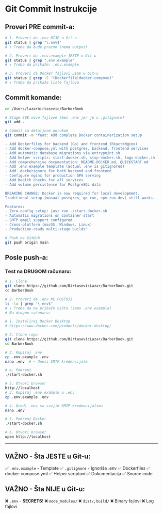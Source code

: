 # Git Commit Instrukcije

## Proveri PRE commit-a:

```bash
# 1. Proveri da .env NIJE u Git-u
git status | grep "\.env$"
# ↑ Treba da bude prazno (nema output)

# 2. Proveri da .env.example JESTE u Git-u
git status | grep ".env.example"
# ↑ Treba da prikaže: .env.example

# 3. Proveri da Docker fajlovi JESU u Git-u
git status | grep -E "(Dockerfile|docker-compose)"
# ↑ Treba da prikaže liste fajlova
```

## Commit komande:

```bash
cd /Users/lazarbirtasevic/BarberBook

# Stage SVE nove fajlove (bez .env jer je u .gitignore)
git add .

# Commit sa detaljnom porukom
git commit -m "feat: Add complete Docker containerization setup

- Add Dockerfiles for backend (Go) and frontend (React+Nginx)
- Add docker-compose.yml with postgres, backend, frontend services
- Add automatic database migrations via entrypoint.sh
- Add helper scripts: start-docker.sh, stop-docker.sh, logs-docker.sh
- Add comprehensive documentation: README-DOCKER.md, QUICKSTART.md
- Add .env.example template (actual .env is gitignored)
- Add .dockerignore for both backend and frontend
- Configure nginx for production SPA serving
- Add health checks for all services
- Add volume persistence for PostgreSQL data

BREAKING CHANGE: Docker is now required for local development.
Traditional setup (manual postgres, go run, npm run dev) still works.

Features:
- Zero-config setup: just run ./start-docker.sh
- Automatic migrations on container start
- SMTP email support configured
- Cross-platform (macOS, Windows, Linux)
- Production-ready multi-stage builds"

# Push na GitHub
git push origin main
```

## Posle push-a:

### Test na DRUGOM računaru:

```bash
# 1. Clone
git clone https://github.com/BirtasevicLazar/BarberBook.git
cd BarberBook

# 2. Proveri da .env NE POSTOJI
ls -la | grep "\.env$"
# ↑ Treba da ne prikaže ništa (samo .env.example)
# Na drugom računaru:

# 1. Instaliraj Docker Desktop
# https://www.docker.com/products/docker-desktop/

# 2. Clone repo
git clone https://github.com/BirtasevicLazar/BarberBook.git
cd BarberBook

# 3. Kopiraj .env
cp .env.example .env
nano .env  # ← Unesi SMTP kredencijale

# 4. Pokreni
./start-docker.sh

# 5. Otvori browser
http://localhost
# 3. Kopiraj .env.example u .env
cp .env.example .env

# 4. Uredi .env sa svojim SMTP kredencijalima
nano .env

# 5. Pokreni Docker
./start-docker.sh

# 6. Otvori browser
open http://localhost
```

---

## VAŽNO - Šta JESTE u Git-u:

✅ `.env.example` - Template
✅ `.gitignore` - Ignoriše .env
✅ Dockerfiles
✅ docker-compose.yml
✅ Helper scriptovi
✅ Dokumentacija
✅ Source code

## VAŽNO - Šta NIJE u Git-u:

❌ `.env` - **SECRETS!**
❌ `node_modules/`
❌ `dist/`, `build/`
❌ Binary fajlovi
❌ Log fajlovi
